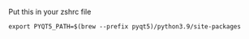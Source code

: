 Put this in your zshrc file

```
export PYQT5_PATH=$(brew --prefix pyqt5)/python3.9/site-packages
```